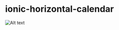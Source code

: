 # ionic-horizontal-calendar

![Alt text](C:\Users\ilc\Documents\ionic-horizontal-calendar\pic?raw=true "Title")